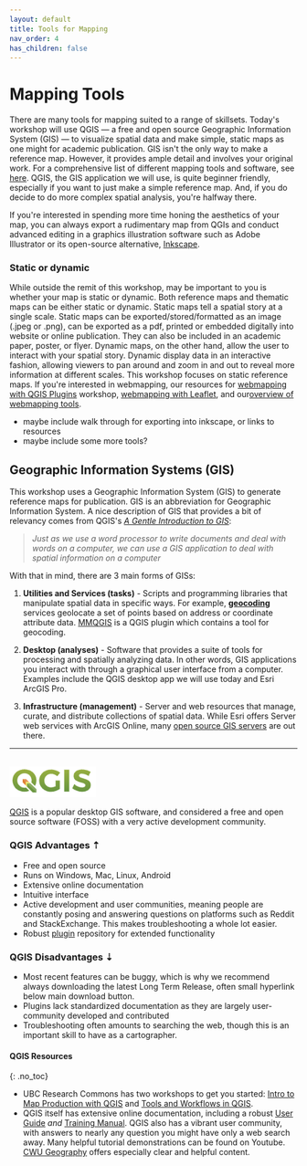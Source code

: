 ```yaml
---
layout: default
title: Tools for Mapping
nav_order: 4
has_children: false
---
```

# Mapping Tools 
There are many tools for mapping suited to a range of skillsets. Today's workshop will use QGIS — a free and open source Geographic Information System (GIS) — to visualize spatial data and make simple, static maps as one might for academic publication.  GIS isn't the only way to make a reference map. However, it provides ample detail and involves your original work. For a comprehensive list of different mapping tools and software, see [here](https://ubc-library-rc.github.io/gis-spatial-stories/content/resources-static-maps.html). QGIS, the GIS application we will use, is quite beginner friendly, especially if you want to just make a simple reference map. And, if you do decide to do more complex spatial analysis, you're halfway there. 

If you're interested in spending more time honing the aesthetics of your map, you can always export a rudimentary map from QGIs and conduct advanced editing in a graphics illustration software such as Adobe Illustrator or its open-source alternative, [Inkscape](https://inkscape.org/).


### Static or dynamic
While outside the remit of this workshop, may be important to you is whether your map is static or dynamic. Both reference maps and thematic maps can be either static or dynamic. Static maps tell a spatial story at a single scale. Static maps can be exported/stored/formatted as an image (.jpeg or .png), can be exported as a pdf, printed or embedded digitally into website or online publication. They can also be included in an academic paper, poster, or flyer. Dynamic maps, on the other hand, allow the user to interact with your spatial story. Dynamic display data in an interactive fashion, allowing viewers to pan around and zoom in and out to reveal more information at different scales. This workshop focuses on static reference maps. If you're interested in webmapping, our resources for [webmapping with QGIS Plugins](https://ubc-library-rc.github.io/gis-plugins-qgis/content/webmapping.html) workshop, [webmapping with Leaflet](https://ubc-library-rc.github.io/gis-intro-leaflet/), and our[overview of webmapping tools](https://ubc-library-rc.github.io/gis-spatial-stories/content/resources-web-mapping.html).

 

- maybe include walk through for exporting into inkscape, or links to resources
- maybe include some more tools?

## Geographic Information Systems (GIS) 
This workshop uses a Geographic Information System (GIS) to generate reference maps for publication. GIS is an abbreviation for Geographic Information System. A nice description of GIS that provides a bit of relevancy comes from QGIS's [*A Gentle Introduction to GIS*](https://docs.qgis.org/3.10/en/docs/gentle_gis_introduction/introducing_gis.html):

  >*Just as we use a word processor to write documents and deal with words on a computer, we can use a GIS application to deal with spatial information on a computer*

With that in mind, there are 3 main forms of GISs:
1. **Utilities and Services (tasks)** - Scripts and programming libraries that manipulate spatial data in specific ways. For example, [**geocoding**](https://desktop.arcgis.com/en/arcmap/latest/manage-data/geocoding/what-is-geocoding.htm) services geolocate a set of points based on address or coordinate attribute data. [MMQGIS](https://plugins.qgis.org/plugins/mmqgis/) is a QGIS plugin which contains a tool for geocoding. 

2. **Desktop (analyses)** - Software that provides a suite of tools for processing and spatially analyzing data. In other words, GIS applications you interact with through a graphical user interface from a computer. Examples include the QGIS desktop app we will use today and Esri ArcGIS Pro. 

3. **Infrastructure (management)** - Server and web resources that manage, curate, and distribute collections of spatial data. While Esri offers Server web services with ArcGIS Online, many [open source GIS servers](https://mapscaping.com/open-source-gis-servers/) are out there. 

----
<br>

<img src="./images/QGIS-logo.png" style="width:30%">

[QGIS](https://qgis.org/) is a popular desktop GIS software, and considered a free and open source software (FOSS) with a very active development community.

### QGIS Advantages  ⇡

 - Free and open source 
 - Runs on Windows, Mac, Linux, Android
 - Extensive online documentation 
 - Intuitive interface
 - Active development and user communities, meaning people are constantly posing and answering questions on platforms such as Reddit and StackExchange. This makes troubleshooting a whole lot easier. 
 - Robust [plugin](https://plugins.qgis.org/) repository for extended functionality

### QGIS Disadvantages ⇣

 - Most recent features can be buggy, which is why we recommend always downloading the latest Long Term Release, often small hyperlink below main download button. 
 - Plugins lack standardized documentation as they are largely user-community developed and contributed
 - Troubleshooting often amounts to searching the web, though this is an important skill to have as a cartographer. 


#### QGIS Resources 
{: .no_toc}
- UBC Research Commons has two workshops to get you started: [Intro to Map Production with QGIS](https://ubc-library-rc.github.io/gis-intro-qgis/) and [Tools and Workflows in QGIS](https://ubc-library-rc.github.io/gis-tools-workflows/). 
- QGIS itself has extensive online documentation, including a robust [User Guide](https://docs.qgis.org/3.34/en/docs/user_manual/index.html#) *and* [Training Manual](https://docs.qgis.org/3.34/en/docs/training_manual/index.html). QGIS also has a vibrant user community, with answers to nearly any question you might have only a web search away. Many helpful tutorial demonstrations can be found on Youtube. [CWU Geography](https://www.youtube.com/@cwugeography3290) offers especially clear and helpful content. 
<!-- - [making a heatmap in QGIS](https://www.qgistutorials.com/en/docs/3/creating_heatmaps.html) -->
    
<br>